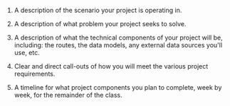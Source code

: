 1. A description of the scenario your project is operating in.

2. A description of what problem your project seeks to solve.

3. A description of what the technical components of your project will be, including: the routes, the data models, any external data sources you'll use, etc.

4. Clear and direct call-outs of how you will meet the various project requirements.

5. A timeline for what project components you plan to complete, week by week, for the remainder of the class. 
